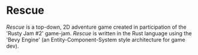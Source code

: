 # Rescue

*Rescue* is a top-down, 2D adventure game created in participation of the 'Rusty Jam #2' game-jam.
*Rescue* is written in the Rust language using the 'Bevy Engine' (an Entity-Component-System style architecture for game dev).